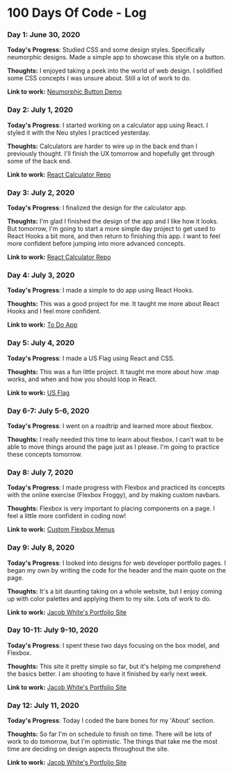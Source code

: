 # 100 Days Of Code - Log

### Day 1: June 30, 2020 
**Today's Progress**: Studied CSS and some design styles. Specifically neumorphic designs. Made a simple app to showcase this style on a button. 

**Thoughts:** I enjoyed taking a peek into the world of web design. I solidified some CSS concepts I was unsure about. Still a lot of work to do. 

**Link to work:** [Neumorphic Button Demo](https://jacoberick.github.io/neumorphic-demo/)

### Day 2: July 1, 2020 
**Today's Progress**: I started working on a calculator app using React. I styled it with the Neu styles I practiced yesterday. 

**Thoughts:** Calculators are harder to wire up in the back end than I previously thought. I'll finish the UX tomorrow and hopefully get through some of the back end.  

**Link to work:** [React Calculator Repo](https://github.com/jacoberick/react-calculator)

### Day 3: July 2, 2020 
**Today's Progress**: I finalized the design for the calculator app. 

**Thoughts:** I'm glad I finished the design of the app and I like how it looks. But tomorrow, I'm going to start a more simple day project to get used to React Hooks a bit more, and then return to finishing this app. I want to feel more confident before jumping into more advanced concepts. 

**Link to work:** [React Calculator Repo](https://github.com/jacoberick/react-calculator)

### Day 4: July 3, 2020 
**Today's Progress**: I made a simple to do app using React Hooks.  

**Thoughts:** This was a good project for me. It taught me more about React Hooks and I feel more confident. 

**Link to work:** [To Do App](https://github.com/jacoberick/to-do-list)

### Day 5: July 4, 2020 
**Today's Progress**: I made a US Flag using React and CSS. 

**Thoughts:** This was a fun little project. It taught me more about how .map works, and when and how you should loop in React. 

**Link to work:** [US Flag](https://github.com/jacoberick/us-flag-react)

### Day 6-7: July 5-6, 2020 
**Today's Progress**: I went on a roadtrip and learned more about flexbox. 

**Thoughts:** I really needed this time to learn about flexbox. I can't wait to be able to move things around the page just as I please. I'm going to practice these concepts tomorrow. 

### Day 8: July 7, 2020 
**Today's Progress**: I made progress with Flexbox and practiced its concepts with the online exercise (Flexbox Froggy), and by making custom navbars. 

**Thoughts:** Flexbox is very important to placing components on a page. I feel a little more confident in coding now!

**Link to work:** [Custom Flexbox Menus](https://twitter.com/jacobwhitedev/status/1280751806503694336?s=20)

### Day 9: July 8, 2020 
**Today's Progress**: I looked into designs for web developer portfolio pages. I began my own by writing the code for the header and the main quote on the page.  

**Thoughts:** It's a bit daunting taking on a whole website, but I enjoy coming up with color palettes and applying them to my site. Lots of work to do. 

**Link to work:** [Jacob White's Portfolio Site](https://github.com/jacoberick/jacob-white-portfolio-site)

### Day 10-11: July 9-10, 2020 
**Today's Progress**: I spent these two days focusing on the box model, and Flexbox. 

**Thoughts:** This site it pretty simple so far, but it's helping me comprehend the basics better. I am shooting to have it finished by early next week. 

**Link to work:** [Jacob White's Portfolio Site](https://github.com/jacoberick/jacob-white-portfolio-site)

### Day 12: July 11, 2020 
**Today's Progress**: Today I coded the bare bones for my 'About' section. 

**Thoughts:** So far I'm on schedule to finish on time. There will be lots of work to do tomorrow, but I'm optimistic. The things that take me the most time are deciding on design aspects throughout the site. 

**Link to work:** [Jacob White's Portfolio Site](https://github.com/jacoberick/jacob-white-portfolio-site)

